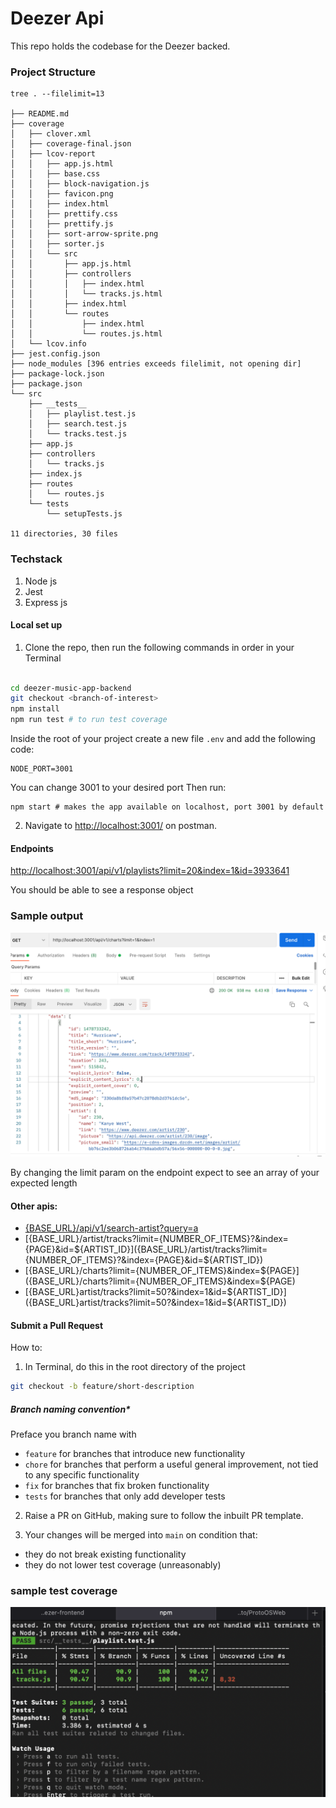 # Deezer Api

This repo holds the codebase for the Deezer backed.

### Project Structure

```
tree . --filelimit=13

├── README.md
├── coverage
│   ├── clover.xml
│   ├── coverage-final.json
│   ├── lcov-report
│   │   ├── app.js.html
│   │   ├── base.css
│   │   ├── block-navigation.js
│   │   ├── favicon.png
│   │   ├── index.html
│   │   ├── prettify.css
│   │   ├── prettify.js
│   │   ├── sort-arrow-sprite.png
│   │   ├── sorter.js
│   │   └── src
│   │       ├── app.js.html
│   │       ├── controllers
│   │       │   ├── index.html
│   │       │   └── tracks.js.html
│   │       ├── index.html
│   │       └── routes
│   │           ├── index.html
│   │           └── routes.js.html
│   └── lcov.info
├── jest.config.json
├── node_modules [396 entries exceeds filelimit, not opening dir]
├── package-lock.json
├── package.json
└── src
    ├── __tests__
    │   ├── playlist.test.js
    │   ├── search.test.js
    │   └── tracks.test.js
    ├── app.js
    ├── controllers
    │   └── tracks.js
    ├── index.js
    ├── routes
    │   └── routes.js
    └── tests
        └── setupTests.js

11 directories, 30 files
```

### Techstack

1. Node js
2. Jest
3. Express js

#### Local set up

1. Clone the repo, then run the following commands in order in your Terminal


```bash

cd deezer-music-app-backend
git checkout <branch-of-interest>
npm install
npm run test # to run test coverage

```
Inside the root of your project create a new file ```.env``` and add the following code:
```
NODE_PORT=3001
```
You can change 3001 to your desired port 
Then run:
```
npm start # makes the app available on localhost, port 3001 by default

```

2. Navigate to [http://localhost:3001/](http://localhost:3001/) on postman.
#### Endpoints 
[http://localhost:3001/api/v1/playlists?limit=20&index=1&id=3933641](http://localhost:3001/api/v1/playlists?limit=20&index=1&id=3933641)

You should be able to see a response object
### Sample output
![Tests](https://github.com/titusdishon/deezer-music-app-backend/blob/main/sample-output.png)


By changing the limit param on the endpoint expect to see an array of your expected length
#### Other apis:
- [{BASE_URL}/api/v1/search-artist?query=a]({BASE_URL}/api/v1/search-artist?query=a)
- [{BASE_URL}/artist/tracks?limit={NUMBER_OF_ITEMS}?&index={PAGE}&id=${ARTIST_ID}]({BASE_URL}/artist/tracks?limit={NUMBER_OF_ITEMS}?&index={PAGE}&id=${ARTIST_ID})
- [{BASE_URL}/charts?limit={NUMBER_OF_ITEMS}&index=${PAGE}]({BASE_URL}/charts?limit={NUMBER_OF_ITEMS}&index=${PAGE)
- [{BASE_URL}artist/tracks?limit=50?&index=1&id=${ARTIST_ID}]({BASE_URL}artist/tracks?limit=50?&index=1&id=${ARTIST_ID})

#### Submit a Pull Request

How to:

1. In Terminal, do this in the root directory of the project

```bash
git checkout -b feature/short-description 
```

##### Branch naming convention\*

Preface you branch name with

- `feature` for branches that introduce new functionality
- `chore` for branches that perform a useful general improvement, not tied to any specific functionality
- `fix` for branches that fix broken functionality
- `tests` for branches that only add developer tests

2. Raise a PR on GitHub, making sure to follow the inbuilt PR template.

3. Your changes will be merged into `main` on condition that:

- they do not break existing functionality
- they do not lower test coverage (unreasonably)
### sample test coverage
![Tests](https://github.com/titusdishon/deezer-music-app-backend/blob/main/testcoverage.png)
